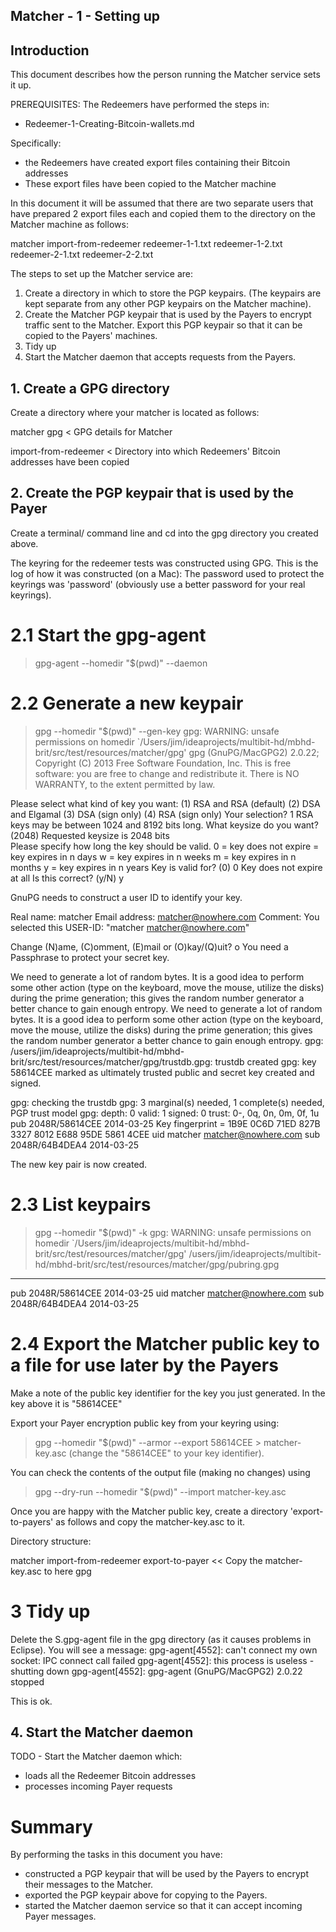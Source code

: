 ## Matcher - 1 - Setting up

## Introduction
This document describes how the person running the Matcher service sets it up.

PREREQUISITES:
The Redeemers have performed the steps in:
+ Redeemer-1-Creating-Bitcoin-wallets.md

Specifically:
+ the Redeemers have created export files containing their Bitcoin addresses
+ These export files have been copied to the Matcher machine

In this document it will be assumed that there are two separate users that have prepared
2 export files each and copied them to the directory on the Matcher machine as follows:

matcher
  import-from-redeemer
    redeemer-1-1.txt
    redeemer-1-2.txt
    redeemer-2-1.txt
    redeemer-2-2.txt


The steps to set up the Matcher service are:

1) Create a directory in which to store the PGP keypairs.
   (The keypairs are kept separate from any other PGP keypairs on the Matcher machine).
2) Create the Matcher PGP keypair that is used by the Payers to encrypt traffic sent to the Matcher.
   Export this PGP keypair so that it can be copied to the Payers' machines.
3) Tidy up
4) Start the Matcher daemon that accepts requests from the Payers.


## 1. Create a GPG directory
Create a directory where your matcher is located as follows:

matcher
   gpg                    < GPG details for Matcher

   import-from-redeemer   < Directory into which Redeemers' Bitcoin addresses have been copied


## 2. Create the PGP keypair that is used by the Payer
Create a terminal/ command line and cd into the gpg directory you created above.

The keyring for the redeemer tests was constructed using GPG.
This is the log of how it was constructed (on a Mac):
The password used to protect the keyrings was 'password' (obviously use a better password for your real
keyrings).

# 2.1 Start the gpg-agent
> gpg-agent --homedir "$(pwd)" --daemon

# 2.2 Generate a new keypair
> gpg --homedir "$(pwd)" --gen-key
gpg: WARNING: unsafe permissions on homedir `/Users/jim/ideaprojects/multibit-hd/mbhd-brit/src/test/resources/matcher/gpg'
gpg (GnuPG/MacGPG2) 2.0.22; Copyright (C) 2013 Free Software Foundation, Inc.
This is free software: you are free to change and redistribute it.
There is NO WARRANTY, to the extent permitted by law.

Please select what kind of key you want:
   (1) RSA and RSA (default)
   (2) DSA and Elgamal
   (3) DSA (sign only)
   (4) RSA (sign only)
Your selection? 1
RSA keys may be between 1024 and 8192 bits long.
What keysize do you want? (2048) 
Requested keysize is 2048 bits   
Please specify how long the key should be valid.
         0 = key does not expire
      <n>  = key expires in n days
      <n>w = key expires in n weeks
      <n>m = key expires in n months
      <n>y = key expires in n years
Key is valid for? (0) 0
Key does not expire at all
Is this correct? (y/N) y
                        
GnuPG needs to construct a user ID to identify your key.

Real name: matcher
Email address: matcher@nowhere.com
Comment:
You selected this USER-ID:
    "matcher <matcher@nowhere.com>"

Change (N)ame, (C)omment, (E)mail or (O)kay/(Q)uit? o
You need a Passphrase to protect your secret key.    

We need to generate a lot of random bytes. It is a good idea to perform
some other action (type on the keyboard, move the mouse, utilize the
disks) during the prime generation; this gives the random number
generator a better chance to gain enough entropy.
We need to generate a lot of random bytes. It is a good idea to perform
some other action (type on the keyboard, move the mouse, utilize the
disks) during the prime generation; this gives the random number
generator a better chance to gain enough entropy.
gpg: /users/jim/ideaprojects/multibit-hd/mbhd-brit/src/test/resources/matcher/gpg/trustdb.gpg: trustdb created
gpg: key 58614CEE marked as ultimately trusted
public and secret key created and signed.

gpg: checking the trustdb
gpg: 3 marginal(s) needed, 1 complete(s) needed, PGP trust model
gpg: depth: 0  valid:   1  signed:   0  trust: 0-, 0q, 0n, 0m, 0f, 1u
pub   2048R/58614CEE 2014-03-25
      Key fingerprint = 1B9E 0C6D 71ED 827B 3327  8012 E688 95DE 5861 4CEE
uid                  matcher <matcher@nowhere.com>
sub   2048R/64B4DEA4 2014-03-25


The new key pair is now created.


# 2.3 List keypairs
> gpg --homedir "$(pwd)" -k
gpg: WARNING: unsafe permissions on homedir `/Users/jim/ideaprojects/multibit-hd/mbhd-brit/src/test/resources/matcher/gpg'
/users/jim/ideaprojects/multibit-hd/mbhd-brit/src/test/resources/matcher/gpg/pubring.gpg
----------------------------------------------------------------------------------------
pub   2048R/58614CEE 2014-03-25
uid                  matcher <matcher@nowhere.com>
sub   2048R/64B4DEA4 2014-03-25


# 2.4 Export the Matcher public key to a file for use later by the Payers
Make a note of the public key identifier for the key you just generated.
In the key above it is "58614CEE"

Export your Payer encryption public key from your keyring using:
> gpg --homedir "$(pwd)" --armor --export 58614CEE > matcher-key.asc
(change the "58614CEE" to your key identifier).

You can check the contents of the output file (making no changes) using
> gpg --dry-run --homedir "$(pwd)" --import matcher-key.asc

Once you are happy with the Matcher public key, create a directory 'export-to-payers' as follows
and copy the matcher-key.asc to it.

Directory structure:

matcher
  import-from-redeemer
  export-to-payer        << Copy the matcher-key.asc to here
  gpg


# 3 Tidy up
Delete the S.gpg-agent file in the gpg directory (as it causes problems in Eclipse).
You will see a message:
gpg-agent[4552]: can't connect my own socket: IPC connect call failed
gpg-agent[4552]: this process is useless - shutting down
gpg-agent[4552]: gpg-agent (GnuPG/MacGPG2) 2.0.22 stopped

This is ok.


## 4. Start the Matcher daemon
TODO - Start the Matcher daemon which:
+ loads all the Redeemer Bitcoin addresses
+ processes incoming Payer requests


# Summary
By performing the tasks in this document you have:
 + constructed a PGP keypair that will be used by the Payers to encrypt their messages to the Matcher.
 + exported the PGP keypair above for copying to the Payers.
 + started the Matcher daemon service so that it can accept incoming Payer messages.
